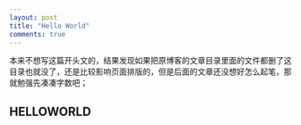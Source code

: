 ```yaml
---
layout: post
title: "Hello World"
comments: true
---
```


本来不想写这篇开头文的，结果发现如果把原博客的文章目录里面的文件都删了这目录也就没了，还是比较影响页面排版的，但是后面的文章还没想好怎么起笔，那就勉强先凑凑字数吧；

## HELLOWORLD
